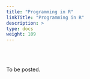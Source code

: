 ```yaml
---
title: "Programming in R"
linkTitle: "Programming in R"
description: >
type: docs
weight: 109
---
```


<br></br>

To be posted.




